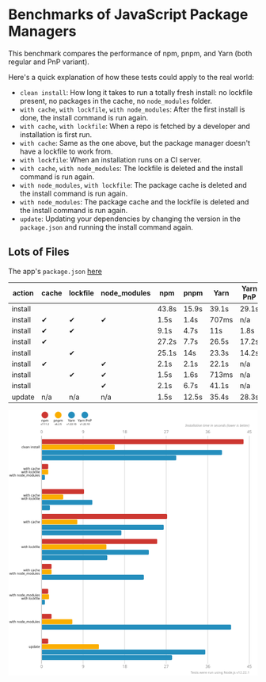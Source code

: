 # Benchmarks of JavaScript Package Managers

This benchmark compares the performance of npm, pnpm, and Yarn (both regular and PnP variant).

Here's a quick explanation of how these tests could apply to the real world:

- `clean install`: How long it takes to run a totally fresh install: no lockfile present, no packages in the cache, no `node_modules` folder.
- `with cache`, `with lockfile`, `with node_modules`: After the first install is done, the install command is run again.
- `with cache`, `with lockfile`: When a repo is fetched by a developer and installation is first run.
- `with cache`: Same as the one above, but the package manager doesn't have a lockfile to work from.
- `with lockfile`: When an installation runs on a CI server.
- `with cache`, `with node_modules`: The lockfile is deleted and the install command is run again.
- `with node_modules`, `with lockfile`: The package cache is deleted and the install command is run again.
- `with node_modules`: The package cache and the lockfile is deleted and the install command is run again.
- `update`: Updating your dependencies by changing the version in the `package.json` and running the install command again.

## Lots of Files

The app's `package.json` [here](https://github.com/pnpm/pnpm.github.io/blob/main/benchmarks/fixtures/alotta-files/package.json)

| action  | cache | lockfile | node_modules| npm | pnpm | Yarn | Yarn PnP |
| ---     | ---   | ---      | ---         | --- | --- | --- | --- |
| install |       |          |             | 43.8s | 15.9s | 39.1s | 29.1s |
| install | ✔     | ✔        | ✔           | 1.5s | 1.4s | 707ms | n/a |
| install | ✔     | ✔        |             | 9.1s | 4.7s | 11s | 1.8s |
| install | ✔     |          |             | 27.2s | 7.7s | 26.5s | 17.2s |
| install |       | ✔        |             | 25.1s | 14s | 23.3s | 14.2s |
| install | ✔     |          | ✔           | 2.1s | 2.1s | 22.1s | n/a |
| install |       | ✔        | ✔           | 1.5s | 1.6s | 713ms | n/a |
| install |       |          | ✔           | 2.1s | 6.7s | 41.1s | n/a |
| update  | n/a   | n/a      | n/a         | 1.5s | 12.5s | 35.4s | 28.3s |

![Graph of the alotta-files results](../../static/img/benchmarks/alotta-files.svg)